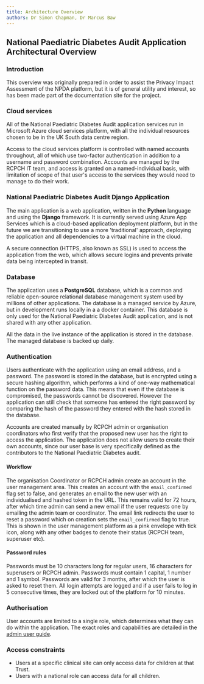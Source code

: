 ```yaml
---
title: Architecture Overview
authors: Dr Simon Chapman, Dr Marcus Baw
---
```


## National Paediatric Diabetes Audit Application Architectural Overview

### Introduction

This overview was originally prepared in order to assist the Privacy Impact Assessment of the NPDA platform, but it is of general utility and interest, so has been made part of the documentation site for the project.

### Cloud services

All of the National Paediatric Diabetes Audit application services run in Microsoft Azure cloud services platform, with all the individual resources chosen to be in the UK South data centre region.

Access to the cloud services platform is controlled with named accounts throughout, all of which use two-factor authentication in addition to a username and password combination. Accounts are managed by the RCPCH IT team, and access is granted on a named-individual basis, with limitation of scope of that user's access to the services they would need to manage to do their work.

### National Paediatric Diabetes Audit Django Application

The main application is a web application, written in the **Python** language and using the **Django** framework. It is currently served using Azure App Services which is a cloud-based application deployment platform, but in the future we are transitioning to use a more 'traditional' approach, deploying the application and all dependencies to a virtual machine in the cloud.

A secure connection (HTTPS, also known as SSL) is used to access the application from the web, which allows secure logins and prevents private data being intercepted in transit.

### Database

The application uses a **PostgreSQL** database, which is a common and reliable open-source relational database management system used by millions of other applications. The database is a managed service by Azure, but in development runs locally in a a docker container. This database is only used for the National Paediatric Diabetes Audit application, and is not shared with any other application.

All the data in the live instance of the application is stored in the database. The managed  database is backed up daily.

### Authentication

Users authenticate with the application using an email address, and a password. The password is stored in the database, but is encrypted using a secure hashing algorithm, which performs a kind of one-way mathematical function on the password data. This means that even if the database is compromised, the passwords cannot be discovered. However the application can still check that someone has entered the right password by comparing the hash of the password they entered with the hash stored in the database.

Accounts are created manually by RCPCH admin or organisation coordinators who first verify that the proposed new user has the right to access the application. The application does not allow users to create their own accounts, since our user base is very specifically defined as the contributors to the National Paediatric Diabetes audit.

#### Workflow

The organisation Coordinator or RCPCH admin create an account in the user management area. This creates an account with the `email_confirmed` flag set to false, and generates an email to the new user with an individualised and hashed token in the URL. This remains valid for 72 hours, after which time admin can send a new email if the user requests one by emailing the admin team or coordinator. The email link redirects the user to reset a password which on creation sets the `email_confirmed` flag to true. This is shown in the user management platform as a pink envelope with tick icon, along with any other badges to denote their status (RCPCH team, superuser etc).

#### Password rules

Passwords must be 10 characters long for regular users, 16 characters for superusers or RCPCH admin. Passwords must contain 1 capital, 1 number and 1 symbol. Passwords are valid for 3 months, after which the user is asked to reset them. All login attempts are logged and if a user fails to log in 5 consecutive times, they are locked out of the platform for 10 minutes.

### Authorisation

User accounts are limited to a single role, which determines what they can do within the application. The exact roles and capabilities are detailed in the [admin user guide](../developer/users.md).

### Access constraints

* Users at a specific clinical site can only access data for children at that Trust.
* Users with a national role can access data for all children.
